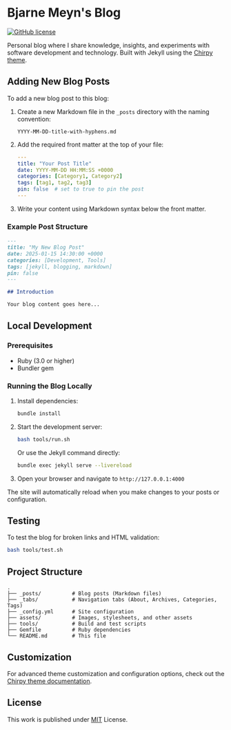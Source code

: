 # Bjarne Meyn's Blog

[![GitHub license](https://img.shields.io/github/license/cotes2020/chirpy-starter.svg?color=blue)][mit]

Personal blog where I share knowledge, insights, and experiments with software development and technology. Built with Jekyll using the [Chirpy theme][chirpy].

## Adding New Blog Posts

To add a new blog post to this blog:

1. Create a new Markdown file in the `_posts` directory with the naming convention:
   ```
   YYYY-MM-DD-title-with-hyphens.md
   ```

2. Add the required front matter at the top of your file:
   ```yaml
   ---
   title: "Your Post Title"
   date: YYYY-MM-DD HH:MM:SS +0000
   categories: [Category1, Category2]
   tags: [tag1, tag2, tag3]
   pin: false  # set to true to pin the post
   ---
   ```

3. Write your content using Markdown syntax below the front matter.

### Example Post Structure

```markdown
---
title: "My New Blog Post"
date: 2025-01-15 14:30:00 +0000
categories: [Development, Tools]
tags: [jekyll, blogging, markdown]
pin: false
---

## Introduction

Your blog content goes here...
```

## Local Development

### Prerequisites

- Ruby (3.0 or higher)
- Bundler gem

### Running the Blog Locally

1. Install dependencies:
   ```bash
   bundle install
   ```

2. Start the development server:
   ```bash
   bash tools/run.sh
   ```
   
   Or use the Jekyll command directly:
   ```bash
   bundle exec jekyll serve --livereload
   ```

3. Open your browser and navigate to `http://127.0.0.1:4000`

The site will automatically reload when you make changes to your posts or configuration.

## Testing

To test the blog for broken links and HTML validation:

```bash
bash tools/test.sh
```

## Project Structure

```
.
├── _posts/          # Blog posts (Markdown files)
├── _tabs/           # Navigation tabs (About, Archives, Categories, Tags)
├── _config.yml      # Site configuration
├── assets/          # Images, stylesheets, and other assets
├── tools/           # Build and test scripts
├── Gemfile          # Ruby dependencies
└── README.md        # This file
```

## Customization

For advanced theme customization and configuration options, check out the [Chirpy theme documentation][chirpy].

## License

This work is published under [MIT][mit] License.

[chirpy]: https://github.com/cotes2020/jekyll-theme-chirpy/
[mit]: https://github.com/cotes2020/chirpy-starter/blob/master/LICENSE